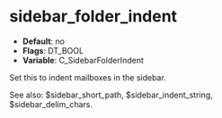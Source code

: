 # sidebar_folder_indent

- **Default**: no
- **Flags**: DT_BOOL
- **Variable**: C_SidebarFolderIndent

Set this to indent mailboxes in the sidebar.

See also: $sidebar_short_path, $sidebar_indent_string, $sidebar_delim_chars.
